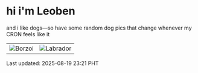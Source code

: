 # hi i'm Leoben

and i like dogs—so have some random dog pics that change whenever my CRON feels like it

|  |  |
|--------|----------|
| ![Borzoi](https://random-dog-vercel.vercel.app/api/random-borzoi?v=1755616903) | ![Labrador](https://random-dog-vercel.vercel.app/api/random-labrador?v=1755616903) |

Last updated: 2025-08-19 23:21 PHT
